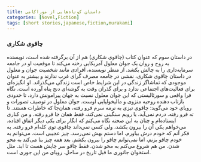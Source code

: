 ```yaml
---
title: داستان‌ کوتاه‌هایی از موراکامی
categories: [Novel,Fiction]
tags: [short stories,japanese,fiction,murakami]
---
```



<style type="text/css"> 
@font-face { font-family: 'Roya'; src: url('../../roya.ttf'); } 
.px-1 {
    font-family: Roya; direction: rtl;
}

.px-1 p {
    font-size:1.5em;
}
</style>  

### چاقوی شکاری
در داستان سوم که عنوان کتاب (چاقوی شکاری) هم از آن برگرفته شده است، نویسنده به روح و روان یک جوان معلول آمریکایی رخنه می‌کند تا موقعیت او در جامعه سرمایه‌داری را به چالش بکشد. از منظر نویسنده، افرادی مانند شخصیت جوان و معلول در داستان چاقوی شکاری، نقشی در جامعه مصرف گرای غرب ندارند و بیشتر به عنوان موجودی که تماشاگر زندگی در این شرایط خاص است زندگی می‌گذراند. او انگیزه‌ای برای فعالیت‌های اجتماعی ندارد و برای گذران وقت به گوشه‌ای دنج پناه آورده است. نگاه فرا واقعی و سورئالیستی که این جوان معلول نسبت به جهان پیرامونش دارد، تا حدودی بازتاب دهنده روحیه منزوی و مالیخولیایی اوست. جوان معلول در توصیف تصورات و رویای خود می‌گوید: چاقوی تیزی به نرمه سرم فرو رفته، همان‌جا که خاطرات هستند. تا ته فرو رفته. دردم نمی‌آید، یا رویم سنگینی نمی‌کند، فقط همان جا فرو رفته. و من کناری ایستاده‌ام و چنان به این صحنه نگاه می‌کنم که انگار برای یکی دیگر اتفاق افتاده. می‌خواهم یکی آن را بیرون بکشد، ولی کسی نمی‌داند چاقوی توی کله‌ام فرو رفته. به فکر آنم که خودم درش بیاورم، اما دستم بهش نمی‌رسد. چیز عجیبی است. می‌توانم به خودم چاقو بزنم، اما نمی‌توانم چاقو را بیرون بکشم. بعد همه چیز بنا می‌کند به محو شدن. من هم شروع می‌کنم به محو شدن. فقط چاقو سر جایش هست تا ابد. مثل استخوان جانوری ما قبل تاریخ در ساحل. رویای من این جوری است.